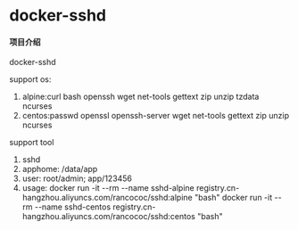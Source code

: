 # docker-sshd

#### 项目介绍
docker-sshd

support os:
1. alpine:curl bash openssh wget net-tools gettext zip unzip tzdata ncurses
2. centos:passwd openssl openssh-server wget net-tools gettext zip unzip ncurses

support tool
1. sshd
2. apphome: /data/app
3. user: root/admin; app/123456
4. usage:
docker run -it --rm --name sshd-alpine registry.cn-hangzhou.aliyuncs.com/rancococ/sshd:alpine "bash"
docker run -it --rm --name sshd-centos registry.cn-hangzhou.aliyuncs.com/rancococ/sshd:centos "bash"
